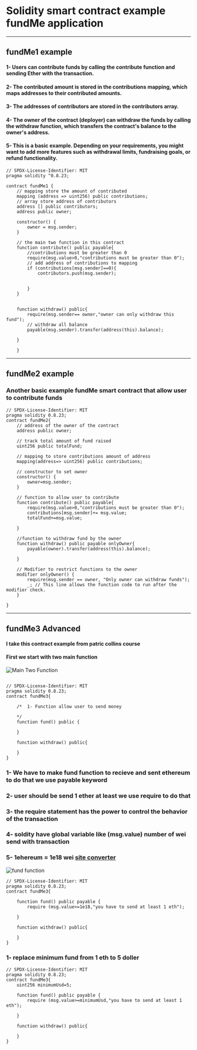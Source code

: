 # Solidity smart contract example fundMe application
___

## fundMe1 example
#### 1- Users can contribute funds by calling the contribute function and sending Ether with the transaction.
#### 2- The contributed amount is stored in the contributions mapping, which maps addresses to their contributed amounts.
#### 3- The addresses of contributors are stored in the contributors array.
#### 4- The owner of the contract (deployer) can withdraw the funds by calling the withdraw function, which transfers the contract's balance to the owner's address.
#### 5- This is a basic example. Depending on your requirements, you might want to add more features such as withdrawal limits, fundraising goals, or refund functionality.



```solidity
// SPDX-License-Identifier: MIT
pragma solidity ^0.8.23;

contract fundMe1 {
    // mapping store the amount of contributed
    mapping (address => uint256) public contributions;
    // array store address of contributors
    address [] public contributors;
    address public owner;

    constructor() {
        owner = msg.sender;
    }

    // the main two function in this contract 
    function contribute() public payable{
        //contributions must be greater than 0
        require(msg.value>0,"contributions must be greater than 0");
        // add address of contributions to mapping
        if (contributions[msg.sender]==0){
            contributors.push(msg.sender);


        }
    }


    function withdraw() public{
        require(msg.sender== owner,"owner can only withdraw this fund");
        // withdraw all balance 
        payable(msg.sender).transfer(address(this).balance); 

    }

    }
```
___

## fundMe2 example
### Another basic example fundMe smart contract that allow user to contribute funds
```solidity
// SPDX-License-Identifier: MIT
pragma solidity 0.8.23;
contract fundMe2{
    // address of the owner of the contract
    address public owner;

    // track total amount of fund raised
    uint256 public totalFund;

    // mapping to store contributions amount of address
    mapping(address=> uint256) public contributions;

    // constructor to set owner
    constructor() {
        owner=msg.sender;
    }

    // function to allow user to contribute
    function contribute() public payable{
        require(msg.value>0,"contributions must be greater than 0");
        contributions[msg.sender]+= msg.value;
        totalFund+=msg.value;

    }

    //function to withdraw fund by the owner
    function withdraw() public payable onlyOwner{
        payable(owner).transfer(address(this).balance);

    }

    // Modifier to restrict functions to the owner
    modifier onlyOwner() {
        require(msg.sender == owner, "Only owner can withdraw funds");
        _; // This line allows the function code to run after the modifier check.
    }

}
```
___
## fundMe3 Advanced
#### I take this contract example from patric collins course
#### First we start with two main function 
![Main Two Function](https://github.com/Mahmoud-Mourad-Dev/FundMe/assets/35864731/9636e19e-617c-41e1-ba14-e24485ae0e2d)

```solidity

// SPDX-License-Identifier: MIT
pragma solidity 0.8.23;
contract fundMe3{

    /*  1- Function allow user to send money 

    */
    function fund() public {
        
    }

    function withdraw() public{

    }
}
```
### 1- We have to make fund function to recieve and sent ethereum to do that we use payable keyword
### 2- user should be send 1 ether at least we use require to do that
### 3- the require statement has the power to control the behavior of the transaction
### 4- soldity have global variable like (msg.value) number of wei send with transaction
### 5- 1ehereum = 1e18 wei [site converter](https://eth-converter.com/)
![fund function](https://github.com/Mahmoud-Mourad-Dev/FundMe/assets/35864731/ea777bbb-5958-43a2-bca9-c2d85d6a1952)

```solidity
// SPDX-License-Identifier: MIT
pragma solidity 0.8.23;
contract fundMe3{

    function fund() public payable {
        require (msg.value>=1e18,"you have to send at least 1 eth");
        
    }

    function withdraw() public{

    }
}
```
### 1- replace minimum fund from 1 eth to 5 doller
```solidity
// SPDX-License-Identifier: MIT
pragma solidity 0.8.23;
contract fundMe3{
    uint256 minimumUsd=5;

    function fund() public payable {
        require (msg.value>=minimumUsd,"you have to send at least 1 eth");
        
    }

    function withdraw() public{

    }
}
```



 







